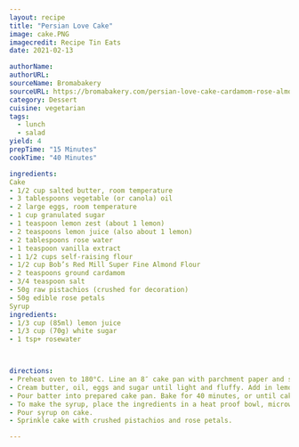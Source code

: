 ```yaml
---
layout: recipe
title: "Persian Love Cake" 
image: cake.PNG
imagecredit: Recipe Tin Eats
date: 2021-02-13

authorName: 
authorURL: 
sourceName: Bromabakery
sourceURL: https://bromabakery.com/persian-love-cake-cardamom-rose-almond-cake/
category: Dessert
cuisine: vegetarian 
tags:
  - lunch
  - salad
yield: 4
prepTime: "15 Minutes"
cookTime: "40 Minutes"

ingredients:
Cake
- 1/2 cup salted butter, room temperature
- 3 tablespoons vegetable (or canola) oil
- 2 large eggs, room temperature
- 1 cup granulated sugar
- 1 teaspoon lemon zest (about 1 lemon)
- 2 teaspoons lemon juice (also about 1 lemon)
- 2 tablespoons rose water
- 1 teaspoon vanilla extract
- 1 1/2 cups self-raising flour
- 1/2 cup Bob’s Red Mill Super Fine Almond Flour
- 2 teaspoons ground cardamom
- 3/4 teaspoon salt
- 50g raw pistachios (crushed for decoration)
- 50g edible rose petals
Syrup
ingredients:
- 1/3 cup (85ml) lemon juice
- 1/3 cup (70g) white sugar
- 1 tsp+ rosewater



directions:
- Preheat oven to 180°C. Line an 8″ cake pan with parchment paper and set aside.
- Cream butter, oil, eggs and sugar until light and fluffy. Add in lemon zest, lemon juice, rose water, and vanilla extract.
- Pour batter into prepared cake pan. Bake for 40 minutes, or until cake is lightly brown on top and a knife inserted into the center comes out clean. Allow to cool slightly before making the syrup.
- To make the syrup, place the ingredients in a heat proof bowl, microwave in 10 second bursts and stir until sugar disolves.
- Pour syrup on cake.
- Sprinkle cake with crushed pistachios and rose petals.

---
```

